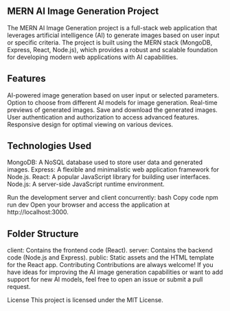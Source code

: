 MERN AI Image Generation Project
-

The MERN AI Image Generation project is a full-stack web application that leverages artificial intelligence (AI) to generate images based on user input or specific criteria. The project is built using the MERN stack (MongoDB, Express, React, Node.js), which provides a robust and scalable foundation for developing modern web applications with AI capabilities.

Features
-
AI-powered image generation based on user input or selected parameters.
Option to choose from different AI models for image generation.
Real-time previews of generated images.
Save and download the generated images.
User authentication and authorization to access advanced features.
Responsive design for optimal viewing on various devices.


Technologies Used
-
MongoDB: A NoSQL database used to store user data and generated images.
Express: A flexible and minimalistic web application framework for Node.js.
React: A popular JavaScript library for building user interfaces.
Node.js: A server-side JavaScript runtime environment.


Run the development server and client concurrently:
bash
Copy code
npm run dev
Open your browser and access the application at http://localhost:3000.

Folder Structure
-
client: Contains the frontend code (React).
server: Contains the backend code (Node.js and Express).
public: Static assets and the HTML template for the React app.
Contributing
Contributions are always welcome! If you have ideas for improving the AI image generation capabilities or want to add support for new AI models, feel free to open an issue or submit a pull request.

License
This project is licensed under the MIT License.
